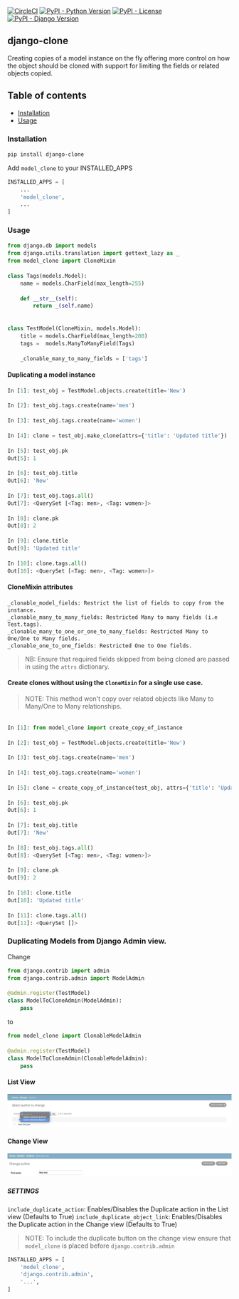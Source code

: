 [![CircleCI](https://circleci.com/gh/jackton1/django-clone.svg?style=shield)](https://circleci.com/gh/jackton1/django-clone)
[![PyPI - Python Version](https://img.shields.io/pypi/pyversions/django_clone.svg)](https://pypi.org/project/django-clone)
[![PyPI - License](https://img.shields.io/pypi/l/django_clone.svg)](https://github.com/jackton1/django-clone/blob/master/LICENSE)
[![PyPI - Django Version](https://img.shields.io/pypi/djversions/django_clone.svg)](https://docs.djangoproject.com/en/2.2/releases/)
## django-clone 

Creating copies of a model instance on the fly offering more control on how the object should be cloned with support for limiting the fields or related objects copied. 

## Table of contents
* [Installation](#Installation)  
* [Usage](#Usage)


### Installation

```bash
pip install django-clone
```

Add `model_clone` to your INSTALLED_APPS

```python
INSTALLED_APPS = [
    ...
    'model_clone',
    ...
]
```


### Usage

```python
from django.db import models
from django.utils.translation import gettext_lazy as _
from model_clone import CloneMixin

class Tags(models.Model):
    name = models.CharField(max_length=255)
    
    def __str__(self):
        return _(self.name)


class TestModel(CloneMixin, models.Model):
    title = models.CharField(max_length=200)
    tags =  models.ManyToManyField(Tags)

    _clonable_many_to_many_fields = ['tags']
```


#### Duplicating a model instance

```python
In [1]: test_obj = TestModel.objects.create(title='New')

In [2]: test_obj.tags.create(name='men')

In [3]: test_obj.tags.create(name='women')

In [4]: clone = test_obj.make_clone(attrs={'title': 'Updated title'})

In [5]: test_obj.pk
Out[5]: 1

In [6]: test_obj.title
Out[6]: 'New'

In [7]: test_obj.tags.all()
Out[7]: <QuerySet [<Tag: men>, <Tag: women>]>

In [8]: clone.pk
Out[8]: 2

In [9]: clone.title
Out[9]: 'Updated title'

In [10]: clone.tags.all()
Out[10]: <QuerySet [<Tag: men>, <Tag: women>]>
```

#### CloneMixin attributes

```text
_clonable_model_fields: Restrict the list of fields to copy from the instance.
_clonable_many_to_many_fields: Restricted Many to many fields (i.e Test.tags).
_clonable_many_to_one_or_one_to_many_fields: Restricted Many to One/One to Many fields.
_clonable_one_to_one_fields: Restricted One to One fields.
```

> NB: Ensure that required fields skipped from being cloned are passed in using the `attrs` dictionary.




#### Create clones without using the `CloneMixin` for a single use case.

> NOTE: This method won't copy over related objects like Many to Many/One to Many relationships.

```python

In [1]: from model_clone import create_copy_of_instance

In [2]: test_obj = TestModel.objects.create(title='New')

In [3]: test_obj.tags.create(name='men')

In [4]: test_obj.tags.create(name='women')

In [5]: clone = create_copy_of_instance(test_obj, attrs={'title': 'Updated title'})

In [6]: test_obj.pk
Out[6]: 1

In [7]: test_obj.title
Out[7]: 'New'

In [8]: test_obj.tags.all()
Out[8]: <QuerySet [<Tag: men>, <Tag: women>]>

In [9]: clone.pk
Out[9]: 2

In [10]: clone.title
Out[10]: 'Updated title'

In [11]: clone.tags.all()
Out[11]: <QuerySet []>
```

### Duplicating Models from Django Admin view.

Change
 
```python
from django.contrib import admin
from django.contrib.admin import ModelAdmin

@admin.register(TestModel)
class ModelToCloneAdmin(ModelAdmin):
    pass
```

to

```python
from model_clone import ClonableModelAdmin

@admin.register(TestModel)
class ModelToCloneAdmin(ClonableModelAdmin):
    pass
```

#### List View
![Screenshot](Duplicate-action.png)

#### Change View
![Screenshot](Duplicate-button.png)


##### SETTINGS
`include_duplicate_action`: Enables/Disables the Duplicate action in the List view (Defaults to True)
`include_duplicate_object_link`: Enables/Disables the Duplicate action in the Change view (Defaults to 
True)


> NOTE: To include the duplicate button on the change view ensure that `model_clone` is placed before 
`django.contrib.admin`
```python
INSTALLED_APPS = [
    'model_clone',
    'django.contrib.admin',
    '...',
]
```
